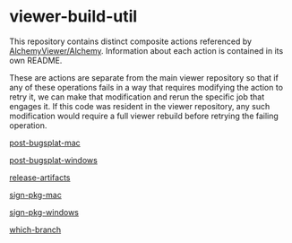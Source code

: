 # viewer-build-util

This repository contains distinct composite actions referenced by
[AlchemyViewer/Alchemy](https://github.com/AlchemyViewer/Alchemy). Information about
each action is contained in its own README.

These are actions are separate from the main viewer repository so that if any
of these operations fails in a way that requires modifying the action to retry
it, we can make that modification and rerun the specific job that engages it.
If this code was resident in the viewer repository, any such modification
would require a full viewer rebuild before retrying the failing operation.

[post-bugsplat-mac](post-bugsplat-mac/README.md)

[post-bugsplat-windows](post-bugsplat-windows/README.md)

[release-artifacts](release-artifacts/README.md)

[sign-pkg-mac](sign-pkg-mac/README.md)

[sign-pkg-windows](sign-pkg-windows/README.md)

[which-branch](which-branch/README.md)
